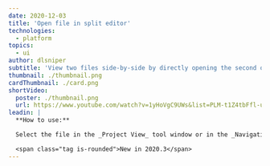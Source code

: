 ```yaml
---
date: 2020-12-03
title: 'Open file in split editor'
technologies:
  - platform
topics:
  - ui
author: dlsniper
subtitle: 'View two files side-by-side by directly opening the second one in a split-editor mode'
thumbnail: ./thumbnail.png
cardThumbnail: ./card.png
shortVideo:
  poster: ./thumbnail.png
  url: https://www.youtube.com/watch?v=1yHoVgC9UWs&list=PLM-t1Z4tbFfl-umlMg_ND7gW9rGjTDzKt&index=16
leadin: |
  **How to use:**

  Select the file in the _Project View_ tool window or in the _Navigation Bar_ and use _Shift + Enter on Windows/Linux_ or _⇧ + Enter on macOS_ to open the file in a split editor view.

  <span class="tag is-rounded">New in 2020.3</span>
---
```


